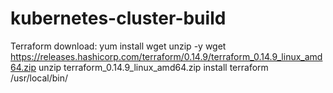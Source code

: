 # kubernetes-cluster-build

Terraform download:
yum install wget unzip -y
wget https://releases.hashicorp.com/terraform/0.14.9/terraform_0.14.9_linux_amd64.zip
unzip terraform_0.14.9_linux_amd64.zip
install terraform /usr/local/bin/
